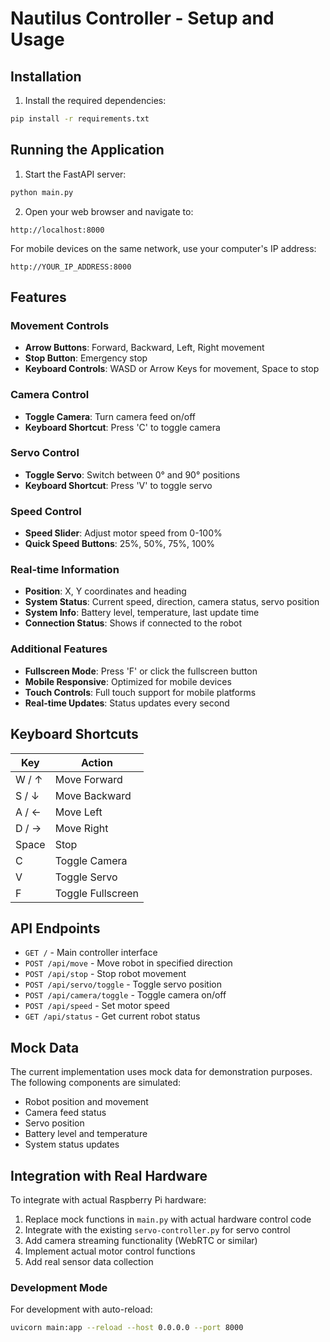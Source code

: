 # Nautilus Controller - Setup and Usage

## Installation

1. Install the required dependencies:
```bash
pip install -r requirements.txt
```

## Running the Application

1. Start the FastAPI server:
```bash
python main.py
```

2. Open your web browser and navigate to:
```
http://localhost:8000
```

For mobile devices on the same network, use your computer's IP address:
```
http://YOUR_IP_ADDRESS:8000
```

## Features

### Movement Controls
- **Arrow Buttons**: Forward, Backward, Left, Right movement
- **Stop Button**: Emergency stop
- **Keyboard Controls**: WASD or Arrow Keys for movement, Space to stop

### Camera Control
- **Toggle Camera**: Turn camera feed on/off
- **Keyboard Shortcut**: Press 'C' to toggle camera

### Servo Control
- **Toggle Servo**: Switch between 0° and 90° positions
- **Keyboard Shortcut**: Press 'V' to toggle servo

### Speed Control
- **Speed Slider**: Adjust motor speed from 0-100%
- **Quick Speed Buttons**: 25%, 50%, 75%, 100%

### Real-time Information
- **Position**: X, Y coordinates and heading
- **System Status**: Current speed, direction, camera status, servo position
- **System Info**: Battery level, temperature, last update time
- **Connection Status**: Shows if connected to the robot

### Additional Features
- **Fullscreen Mode**: Press 'F' or click the fullscreen button
- **Mobile Responsive**: Optimized for mobile devices
- **Touch Controls**: Full touch support for mobile platforms
- **Real-time Updates**: Status updates every second

## Keyboard Shortcuts

| Key | Action |
|-----|--------|
| W / ↑ | Move Forward |
| S / ↓ | Move Backward |
| A / ← | Move Left |
| D / → | Move Right |
| Space | Stop |
| C | Toggle Camera |
| V | Toggle Servo |
| F | Toggle Fullscreen |

## API Endpoints

- `GET /` - Main controller interface
- `POST /api/move` - Move robot in specified direction
- `POST /api/stop` - Stop robot movement
- `POST /api/servo/toggle` - Toggle servo position
- `POST /api/camera/toggle` - Toggle camera on/off
- `POST /api/speed` - Set motor speed
- `GET /api/status` - Get current robot status

## Mock Data

The current implementation uses mock data for demonstration purposes. The following components are simulated:
- Robot position and movement
- Camera feed status
- Servo position
- Battery level and temperature
- System status updates

## Integration with Real Hardware

To integrate with actual Raspberry Pi hardware:

1. Replace mock functions in `main.py` with actual hardware control code
2. Integrate with the existing `servo-controller.py` for servo control
3. Add camera streaming functionality (WebRTC or similar)
4. Implement actual motor control functions
5. Add real sensor data collection

### Development Mode

For development with auto-reload:
```bash
uvicorn main:app --reload --host 0.0.0.0 --port 8000
```
